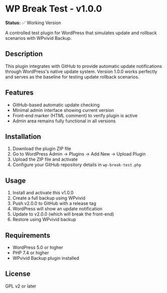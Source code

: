 # WP Break Test - v1.0.0

**Status:** ✅ Working Version

A controlled test plugin for WordPress that simulates update and rollback scenarios with WPvivid Backup.

## Description

This plugin integrates with GitHub to provide automatic update notifications through WordPress's native update system. Version 1.0.0 works perfectly and serves as the baseline for testing update rollback scenarios.

## Features

- GitHub-based automatic update checking
- Minimal admin interface showing current version
- Front-end marker (HTML comment) to verify plugin is active
- Admin area remains fully functional in all versions

## Installation

1. Download the plugin ZIP file
2. Go to WordPress Admin → Plugins → Add New → Upload Plugin
3. Upload the ZIP file and activate
4. Configure your GitHub repository details in `wp-break-test.php`

## Usage

1. Install and activate this v1.0.0
2. Create a full backup using WPvivid
3. Push v2.0.0 to GitHub with a release tag
4. WordPress will show an update notification
5. Update to v2.0.0 (which will break the front-end)
6. Restore using WPvivid backup

## Requirements

- WordPress 5.0 or higher
- PHP 7.4 or higher
- WPvivid Backup plugin installed

## License

GPL v2 or later
